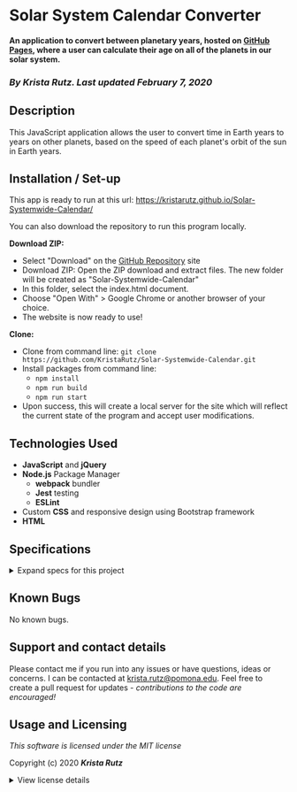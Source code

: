 # Solar System Calendar Converter

#### An application to convert between planetary years, hosted on [GitHub Pages](https://kristarutz.github.io/Solar-Systemwide-Calendar/), where a user can calculate their age on all of the planets in our solar system.


### _By **Krista Rutz**. Last updated February 7, 2020_

## Description

This JavaScript application allows the user to convert time in Earth years to years on other planets, based on the speed of each planet's orbit of the sun in Earth years.

## Installation / Set-up

This app is ready to run at this url:
https://kristarutz.github.io/Solar-Systemwide-Calendar/

You can also download the repository to run this program locally.

**Download ZIP:**

* Select "Download" on the [GitHub Repository](https://github.com/KristaRutz/Solar-Systemwide-Calendar.git) site 
* Download ZIP: Open the ZIP download and extract files. The new folder will be created as "Solar-Systemwide-Calendar"
* In this folder, select the index.html document.
* Choose "Open With" > Google Chrome or another browser of your choice.
* The website is now ready to use!

**Clone:**

* Clone from command line: ```git clone https://github.com/KristaRutz/Solar-Systemwide-Calendar.git```
* Install packages from command line:
  * ```npm install```
  * ```npm run build```
  * ```npm run start```
* Upon success, this will create a local server for the site which will reflect the current state of the program and accept user modifications.

## Technologies Used

* **JavaScript** and **jQuery**
* **Node.js** Package Manager
  * **webpack** bundler
  * **Jest** testing
  * **ESLint**
* Custom **CSS** and responsive design using Bootstrap framework
* **HTML**

## Specifications
<details>
  <summary>Expand specs for this project</summary>

| Spec | Example Input | Expected Output |
| :-------------     | :------------- | :------------- |
| correctly construct a planet calendar | Pluto, 248 | {planetName: "Pluto", yearLength: 248} |
|accept a length of time in earth years and correctly return it in x planet years| Pluto, 248 | 1 |
| return the user's remaining life expectancy on a given planet | Pluto, Age 25 | 0.19 more years expected |
| construct an object that contains an array of planet calendar objects for all planets in our solar system |||
| Takes an age (in earth years) and return a string listing this timeframe on each planet in the solar system | 50 | "Mercury: 207.47, Venus: 81.27, Earth: 50.00, Mars: 26.58, Jupiter: 4.22, Saturn: 1.70, Uranus: 0.60, Neptune: 0.30" |
| Tells a user their life expectancy on each planet in the solar system | 1 | On Mercury, 297.10 more years expected. On Venus, 116.38 more years expected. On Earth, 71.60 more years expected. On Mars, 38.07 more years expected. On Jupiter, 6.04 more years expected. On Saturn, 2.43 more years expected. On Uranus, 0.85 more years expected. On Neptune, 0.43 more years expected. |
||||
| User begins with an empty form | "Example" | "Example" |
| When user clicks <kbd>Go</kbd>, the list of ages on other planets appears | clicks <kbd>Go</kbd>| "Mercury: 0.00, Venus: 0.00, Earth: 0.00, Mars: 0.00, Jupiter: 0.00, Saturn: 0.00, Uranus: 0.00, Neptune: 0.00" |
| When user enters age, list updates to reflect age | 1 | "Mercury: 4.15, Venus: 1.63, Earth: 1.00, Mars: 0.53, Jupiter: 0.08, Saturn: 0.03, Uranus: 0.01, Neptune: 0.01" |
| User selects "Life Expectancy" option | clicks <kbd>Go</kbd> | "On Mercury, 263.90 more years expected. On Venus, 103.38 more years expected. On Earth, 63.60 more years expected. On Mars, 33.81 more years expected. On Jupiter, 5.36 more years expected. On Saturn, 2.16 more years expected. On Uranus, 0.76 more years expected. On Neptune, 0.39 more years expected." |


</details>

## Known Bugs

No known bugs.

## Support and contact details

Please contact me if you run into any issues or have questions, ideas or concerns.  I can be contacted at <krista.rutz@pomona.edu>. Feel free to create a pull request for updates - _contributions to the code are encouraged!_

## Usage and Licensing

*This software is licensed under the MIT license*

Copyright (c) 2020 **_Krista Rutz_**

<details>
  <summary>View license details</summary>

Permission is hereby granted, free of charge, to any person obtaining a copy of this software and associated documentation files (the "Software"), to deal in the Software without restriction, including without limitation the rights to use, copy, modify, merge, publish, distribute, sublicense, and/or sell copies of the Software, and to permit persons to whom the Software is furnished to do so, subject to the following conditions:

The above copyright notice and this permission notice shall be included in all copies or substantial portions of the Software.

THE SOFTWARE IS PROVIDED "AS IS", WITHOUT WARRANTY OF ANY KIND, EXPRESS OR IMPLIED, INCLUDING BUT NOT LIMITED TO THE WARRANTIES OF MERCHANTABILITY, FITNESS FOR A PARTICULAR PURPOSE AND NONINFRINGEMENT. IN NO EVENT SHALL THE AUTHORS OR COPYRIGHT HOLDERS BE LIABLE FOR ANY CLAIM, DAMAGES OR OTHER LIABILITY, WHETHER IN AN ACTION OF CONTRACT, TORT OR OTHERWISE, ARISING FROM, OUT OF OR IN CONNECTION WITH THE SOFTWARE OR THE USE OR OTHER DEALINGS IN THE SOFTWARE.
</details>
